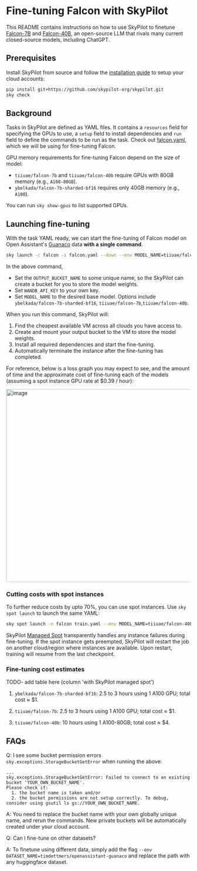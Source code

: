 # Fine-tuning Falcon with SkyPilot

This README contains instructions on how to use SkyPilot to finetune [Falcon-7B](https://huggingface.co/tiiuae/falcon-7b) and [Falcon-40B](https://huggingface.co/tiiuae/falcon-40b), an open-source LLM that rivals many current closed-source models, including ChatGPT. 

## Prerequisites
Install SkyPilot from source and follow the [installation guide](https://skypilot.readthedocs.io/en/latest/getting-started/installation.html) to setup your cloud accounts:
```bash
pip install git+https://github.com/skypilot-org/skypilot.git
sky check
```

## Background
Tasks in SkyPilot are defined as YAML files. It contains a `resources` field for specifying the GPUs to use, a `setup` field to install dependencies and `run` field to define the commands to be run as the task. Check out [falcon.yaml](falcon.yaml), which we will be using for fine-tuning Falcon.

GPU memory requirements for fine-tuning Falcon depend on the size of model:
* `tiiuae/falcon-7b` and `tiiuae/falcon-40b` require GPUs with 80GB memory (e.g., `A100-80GB`).
* `ybelkada/falcon-7b-sharded-bf16` requires only 40GB memory (e.g., `A100`).

You can run `sky show-gpus` to list supported GPUs.

## Launching fine-tuning

With the task YAML ready, we can start the fine-tuning of Falcon model on Open Assistant's [Guanaco](https://huggingface.co/datasets/timdettmers/openassistant-guanaco) data **with a single command**.

```bash
sky launch -c falcon -s falcon.yaml --down --env MODEL_NAME=tiiuae/falcon-40b --env WANDB_API_KEY=<wandb key> --env OUTPUT_BUCKET_NAME=<bucket name>
```

In the above command, 
* Set the `OUTPUT_BUCKET_NAME` to some unique name, so the SkyPilot can create a bucket for you to store the model weights. 
* Set `WANDB_API_KEY` to your own key. 
* Set `MODEL_NAME` to the desired base model. Options include `ybelkada/falcon-7b-sharded-bf16`, `tiiuae/falcon-7b`,`tiiuae/falcon-40b`.

When you run this command, SkyPilot will:
1. Find the cheapest available VM across all clouds you have access to.
2. Create and mount your output bucket to the VM to store the model weights.
3. Install all required dependencies and start the fine-tuning.
4. Automatically terminate the instance after the fine-tuning has completed.

For reference, below is a loss graph you may expect to see, and the amount of time and the approximate cost of fine-tuning each of the models (assuming a spot instance GPU rate at $0.39 / hour):

<img width="524" alt="image" src="https://github.com/xzrderek/skypilot/assets/32891260/cdd81781-f5b8-462b-8190-0c1da55f0526">


### Cutting costs with spot instances

To further reduce costs by upto 70%, you can use spot instances. Use `sky spot launch` to launch the same YAML:

```bash
sky spot launch -n falcon train.yaml --env MODEL_NAME=tiiuae/falcon-40b --env WANDB_API_KEY=<wandb key> --env OUTPUT_BUCKET_NAME=<bucket name>
```

SkyPilot [Managed Spot](https://skypilot.readthedocs.io/en/latest/examples/spot-jobs.html) transparently handles any instance failures during fine-tuning. If the spot instance gets preempted, SkyPilot will restart the job on another cloud/region where instances are available. Upon restart, training will resume from the last checkpoint.

### Fine-tuning cost estimates

TODO- add table here (column 'with SkyPilot managed spot')

1. `ybelkada/falcon-7b-sharded-bf16`: 2.5 to 3 hours using 1 A100 GPU; total cost ≈ $1.

2. `tiiuae/falcon-7b`: 2.5 to 3 hours using 1 A100 GPU; total cost ≈ $1.

3. `tiiuae/falcon-40b`: 10 hours using 1 A100-80GB; total cost ≈ $4.


## FAQs

Q: I see some bucket permission errors `sky.exceptions.StorageBucketGetError` when running the above:
```
...
sky.exceptions.StorageBucketGetError: Failed to connect to an existing bucket 'YOUR_OWN_BUCKET_NAME'.
Please check if:
  1. the bucket name is taken and/or
  2. the bucket permissions are not setup correctly. To debug, consider using gsutil ls gs://YOUR_OWN_BUCKET_NAME.
```

A: You need to replace the bucket name with your own globally unique name, and rerun the commands. New private buckets will be automatically created under your cloud account.

Q: Can I fine-tune on other datasets?

A: To finetune using different data, simply add the flag `--env DATASET_NAME=timdettmers/openassistant-guanaco` and replace the path with any huggingface dataset.